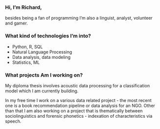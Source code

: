 ### Hi, I’m Richard, 
besides being a fan of programming I’m also a linguist, analyst, volunteer and gamer.

### What kind of technologies I’m into?
- Python, R, SQL
- Natural Language Processing
- Data analysis, data modeling
- Statistics, ML

### What projects Am I working on?
My diploma thesis involves acoustic data processing for a classification model which I am currently building.

In my free time I work on a various data related project - the most recent one is a book recommendation pipeline or data analysis for an NGO.
Other than that I am also working on a project that is thematically between sociolinguistics and forensic phonetics - indexation of characteristics via speech.



<!--
**essare-rimaz/essare-rimaz** is a ✨ _special_ ✨ repository because its `README.md` (this file) appears on your GitHub profile.

Here are some ideas to get you started:

- 🔭 I’m currently working on ...
- 🌱 I’m currently learning ...
- 👯 I’m looking to collaborate on ...
- 🤔 I’m looking for help with ...
- 💬 Ask me about ...
- 📫 How to reach me: ...
- 😄 Pronouns: ...
- ⚡ Fun fact: ...
-->
